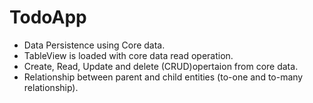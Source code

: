 # TodoApp
- Data Persistence using Core data.
- TableView is loaded with core data read operation.
- Create, Read, Update and delete (CRUD)opertaion from core data.
- Relationship between parent and child entities (to-one and to-many relationship).
